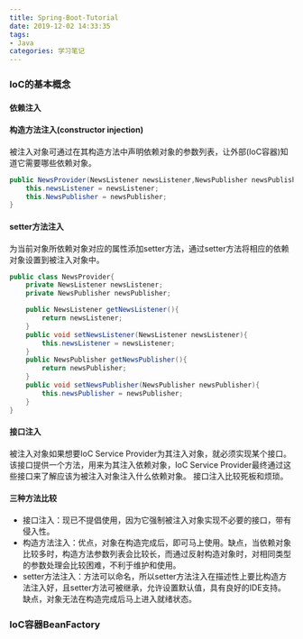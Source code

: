 ```yaml
---
title: Spring-Boot-Tutorial
date: 2019-12-02 14:33:35
tags: 
- Java
categories: 学习笔记
---
```



### IoC的基本概念

#### 依赖注入

#### 构造方法注入(constructor injection)

被注入对象可通过在其构造方法中声明依赖对象的参数列表，让外部(IoC容器)知道它需要哪些依赖对象。
```java
public NewsProvider(NewsListener newsListener,NewsPublisher newsPublisher){
    this.newsListener = newsListener;
    this.NewsPublisher = newsPublisher;
}
```

<!--more-->

#### setter方法注入

为当前对象所依赖对象对应的属性添加setter方法，通过setter方法将相应的依赖对象设置到被注入对象中。
```java
public class NewsProvider{
    private NewsListener newsListener;
    private NewsPublisher newsPublisher;

    public NewsListener getNewsListener(){
        return newsListener;
    }
    public void setNewsListener(NewsListener newsListener){
        this.newsListener = newsListener;
    }
    public NewsPublisher getNewsPublisher(){
        return newsPublisher;
    }
    public void setNewsPublisher(NewsPublisher newsPublisher){
        this.newsPublisher = newsPublisher;
    }
}
```

#### 接口注入

被注入对象如果想要IoC Service Provider为其注入对象，就必须实现某个接口。该接口提供一个方法，用来为其注入依赖对象，IoC Service Provider最终通过这些接口来了解应该为被注入对象注入什么依赖对象。
接口注入比较死板和烦琐。

#### 三种方法比较

- 接口注入：现已不提倡使用，因为它强制被注入对象实现不必要的接口，带有侵入性。
- 构造方法注入：优点，对象在构造完成后，即可马上使用。缺点，当依赖对象比较多时，构造方法参数列表会比较长，而通过反射构造对象时，对相同类型的参数处理会比较困难，不利于维护和使用。
- setter方法注入：方法可以命名，所以setter方法注入在描述性上要比构造方法注入好，且setter方法可被继承，允许设置默认值，具有良好的IDE支持。缺点，对象无法在构造完成后马上进入就绪状态。


### IoC容器BeanFactory


